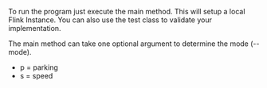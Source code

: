 To run the program just execute the main method. This will setup a local Flink Instance. You can also use the test class to validate your implementation.

The main method can take one optional argument to determine the mode (--mode).
* p = parking
* s = speed
